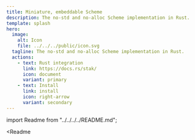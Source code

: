 ```yaml
---
title: Miniature, embeddable Scheme
description: The no-std and no-alloc Scheme implementation in Rust.
template: splash
hero:
  image:
    alt: Icon
    file: ../../../public/icon.svg
  tagline: The no-std and no-alloc Scheme implementation in Rust.
  actions:
    - text: Rust integration
      link: https://docs.rs/stak/
      icon: document
      variant: primary
    - text: Install
      link: install
      icon: right-arrow
      variant: secondary
---
```


import Readme from "../../../../README.md";

<Readme
